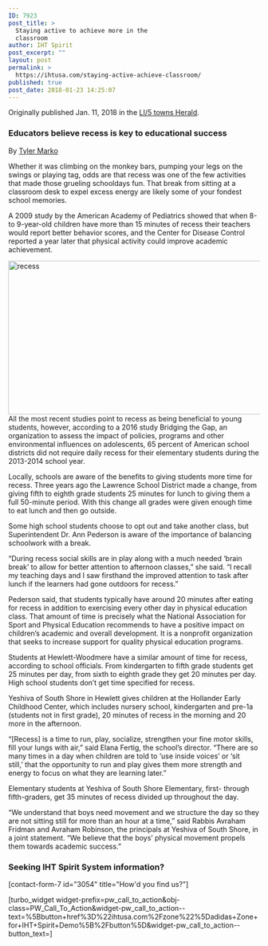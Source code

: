```yaml
---
ID: 7923
post_title: >
  Staying active to achieve more in the
  classroom
author: IHT Spirit
post_excerpt: ""
layout: post
permalink: >
  https://ihtusa.com/staying-active-achieve-classroom/
published: true
post_date: 2018-01-23 14:25:07
---
```

Originally published Jan. 11, 2018 in the <a href="http://www.liherald.com/fivetowns/stories/staying-active-to-achieve-more-in-the-classroom,99122" target="_blank" rel="nofollow noopener">LI/5 towns Herald</a>.
<h3 id="subtitle">Educators believe recess is key to educational success</h3>
By <a href="mailto:tmarko@liherald.com" target="_blank" rel="nofollow noopener">Tyler Marko</a>

Whether it was climbing on the monkey bars, pumping your legs on the swings or playing tag, odds are that recess was one of the few activities that made those grueling schooldays fun. That break from sitting at a classroom desk to expel excess energy are likely some of your fondest school memories.

A 2009 study by the American Academy of Pediatrics showed that when 8-to 9-year-old children have more than 15 minutes of recess their teachers would report better behavior scores, and the Center for Disease Control reported a year later that physical activity could improve academic achievement.

<!--more--><a href="https://ihtusa.com/wp-content/uploads/2018/01/1515707245_d447.jpg"><img class="alignleft wp-image-7924" src="https://ihtusa.com/wp-content/uploads/2018/01/1515707245_d447-300x161.jpg" alt="recess" width="575" height="308" /></a>All the most recent studies point to recess as being beneficial to young students, however, according to a 2016 study Bridging the Gap, an organization to assess the impact of policies, programs and other environmental influences on adolescents, 65 percent of American school districts did not require daily recess for their elementary students during the 2013-2014 school year.

Locally, schools are aware of the benefits to giving students more time for recess. Three years ago the Lawrence School District made a change, from giving fifth to eighth grade students 25 minutes for lunch to giving them a full 50-minute period. With this change all grades were given enough time to eat lunch and then go outside.

Some high school students choose to opt out and take another class, but Superintendent Dr. Ann Pederson is aware of the importance of balancing schoolwork with a break.

“During recess social skills are in play along with a much needed ‘brain break’ to allow for better attention to afternoon classes,” she said. “I recall my teaching days and I saw firsthand the improved attention to task after lunch if the learners had gone outdoors for recess.”

Pederson said, that students typically have around 20 minutes after eating for recess in addition to exercising every other day in physical education class. That amount of time is precisely what the National Association for Sport and Physical Education recommends to have a positive impact on children’s academic and overall development. It is a nonprofit organization that seeks to increase support for quality physical education programs.

Students at Hewlett-Woodmere have a similar amount of time for recess, according to school officials. From kindergarten to fifth grade students get 25 minutes per day, from sixth to eighth grade they get 20 minutes per day. High school students don’t get time specified for recess.

Yeshiva of South Shore in Hewlett gives children at the Hollander Early Childhood Center, which includes nursery school, kindergarten and pre-1a (students not in first grade), 20 minutes of recess in the morning and 20 more in the afternoon.

“[Recess] is a time to run, play, socialize, strengthen your fine motor skills, fill your lungs with air,” said Elana Fertig, the school’s director. “There are so many times in a day when children are told to ‘use inside voices’ or ‘sit still,’ that the opportunity to run and play gives them more strength and energy to focus on what they are learning later.”

Elementary students at Yeshiva of South Shore Elementary, first- through fifth-graders, get 35 minutes of recess divided up throughout the day.

“We understand that boys need movement and we structure the day so they are not sitting still for more than an hour at a time,” said Rabbis Avraham Fridman and Avraham Robinson, the principals at Yeshiva of South Shore, in a joint statement. “We believe that the boys’ physical movement propels them towards academic success.”
<h3 class="article-newsletter-signup">Seeking IHT Spirit System information?</h3>
<p class="article-newsletter-signup">[contact-form-7 id="3054" title="How'd you find us?"]</p>
[turbo_widget widget-prefix=pw_call_to_action&obj-class=PW_Call_To_Action&widget-pw_call_to_action--text=%5Bbutton+href%3D%22ihtusa.com%2Fzone%22%5Dadidas+Zone+for+IHT+Spirit+Demo%5B%2Fbutton%5D&widget-pw_call_to_action--button_text=]